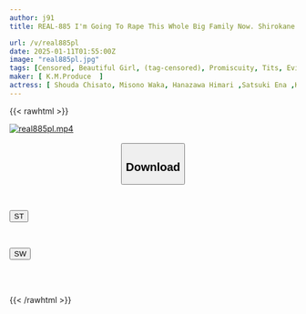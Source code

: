 ```yaml
---
author: j91
title: REAL-885 I'm Going To Rape This Whole Big Family Now. Shirokane Ward.

url: /v/real885pl
date: 2025-01-11T01:55:00Z
image: "real885pl.jpg"
tags: [Censored, Beautiful Girl, (tag-censored), Promiscuity, Tits, Evil, Cruel Expression	]
maker: [ K.M.Produce  ]
actress: [ Shouda Chisato, Misono Waka, Hanazawa Himari ,Satsuki Ena ,Kashiwagi Konatsu, Yura Kana ]
---
```



{{< rawhtml >}}

<div class="video" data-videoid="RDLQyrAbMVcX1b">
    <a href="javascript:;">
        <img src="/v/real885pl/real885pl.jpg" width="WIDTH" height="HEIGHT" alt="real885pl.mp4" loading="lazy">
    </a>
</div>

<script type="text/javascript" src="https://j91.asia/asset/on-demand-st.js"></script>

<br>
  <link rel="stylesheet" href="https://j91.asia/asset/bs5.css">
  
  <center>
  <button class="btn btn-primary" type="button" data-bs-toggle="collapse" data-bs-target=".multi-collapse" aria-expanded="false" aria-controls="multiCollapseExample1 multiCollapseExample2"><h2>Download</h2></button></center>
</p>
<div class="row">
  <div class="col">
    <div class="collapse multi-collapse" id="multiCollapseExample1">
      <div class="card card-body">
	      	      <br>
<div class="buttons">  
<p><a href="/v/real885pl/st.html" target="_blank"><button class="btn-hover color-3"><i class="fa fa-download"></i> ST</button></a></p></div>
    </div>
  </div>
</div>
  <div class="col">
    <div class="collapse multi-collapse" id="multiCollapseExample2">
      <div class="card card-body">
	      <br>
<div class="buttons">
<p><a href="/v/real885pl/sw.html" target="_blank"><button class="btn-hover color-2"><i class="fa fa-download"></i> SW</button></a></p></div>
<br><br>
      </div>
    </div>
  </div>
</div>

{{< /rawhtml >}}